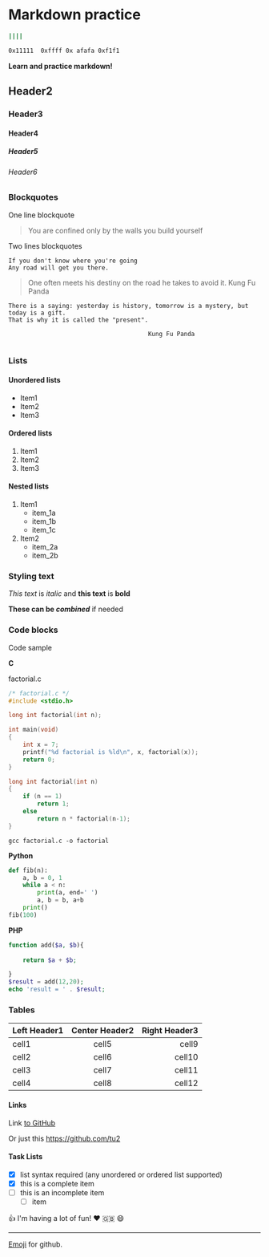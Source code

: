 # Markdown practice
```bash
||||

0x11111  0xffff 0x afafa 0xf1f1
```
**Learn and practice markdown!**

## Header2
### Header3
#### Header4
##### Header5
###### Header6

### Blockquotes

One line blockquote

>You are confined only by the walls you build yourself

Two lines blockquotes

```
If you don't know where you're going
Any road will get you there.

```
>One often meets his destiny on the road he takes to avoid it. Kung Fu Panda

```
There is a saying: yesterday is history, tomorrow is a mystery, but today is a gift. 
That is why it is called the "present". 
								       
								       Kung Fu Panda
														
```

### Lists
#### Unordered lists

* Item1
* Item2
* Item3

#### Ordered lists

1. Item1
2. Item2
3. Item3

#### Nested lists

1. Item1
	* item_1a
	* item_1b
	* item_1c
2. Item2
	* item_2a
	* item_2b

### Styling text

_This text_ is *italic* and **this text** is **bold**

**These can be _combined_** if needed

### Code blocks

Code sample

**C**

factorial.c
```c
/* factorial.c */
#include <stdio.h>

long int factorial(int n);

int main(void)
{	
    int x = 7;
    printf("%d factorial is %ld\n", x, factorial(x));
    return 0;
}

long int factorial(int n)
{
    if (n == 1)
        return 1;
    else
        return n * factorial(n-1);
}

```
```shell
gcc factorial.c -o factorial
```

**Python**

```python
def fib(n):
	a, b = 0, 1
	while a < n:
		print(a, end=' ')
		a, b = b, a+b
	print()
fib(100)

```
**PHP**

```php
function add($a, $b){
	
	return $a + $b;

}
$result = add(12,20);
echo 'result = ' . $result;

```
### Tables

| Left Header1 | Center Header2 | Right Header3 |
| :----------- | :------------: | ------------: |
| cell1        | cell5          | cell9         |
| cell2        | cell6          | cell10        |
| cell3        | cell7          | cell11        |
| cell4        | cell8          | cell12        |

#### Links

Link [to GitHub](https://www.github.com)

Or just this https://github.com/tu2

#### Task Lists

- [x] list syntax required (any unordered or ordered list supported)
- [x] this is a complete item
- [ ] this is an incomplete item
	- [ ] item 

:thumbsup: I'm having a lot of fun! :heart: :uk: :smile:
****

[Emoji](https://www.webfx.com/tools/emoji-cheat-sheet/) for github.

